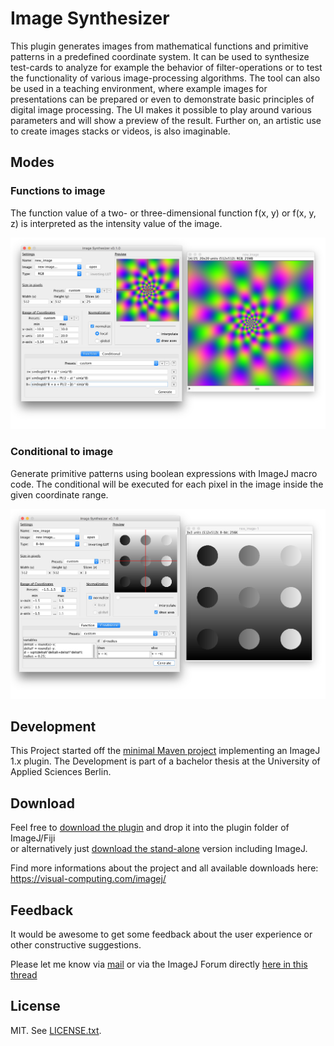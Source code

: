 # Image Synthesizer
This plugin generates images from mathematical functions and primitive patterns in a predefined coordinate system. It can be used to synthesize test-cards to analyze for example the behavior of filter-operations or to test the functionality of various image-processing algorithms. The tool can also be used in a teaching environment, where example images for presentations can be prepared or even to demonstrate basic principles of digital image processing. The UI makes it possible to play around various parameters and will show a preview of the result. Further on, an artistic use to create images stacks or videos, is also imaginable.

## Modes
### Functions to image
The function value of a two- or three-dimensional function f(x, y) or f(x, y, z) is interpreted as the intensity value of the image.

![GUI screenshot functions](/screenshot_functions.jpg)

### Conditional to image
Generate primitive patterns using boolean expressions with ImageJ macro code. The conditional will be executed for each pixel in the image inside the given coordinate range.

![GUI screenshot conditional](/screenshot_conditional.jpg)

## Development
This Project started off the [minimal Maven project](https://github.com/imagej/minimal-ij1-plugin) implementing an ImageJ 1.x plugin. The Development is part of a bachelor thesis at the University of Applied Sciences Berlin.

## Download
Feel free to [download the plugin](https://visual-computing.com/files/imagej/Image_Synthesizer.jar) and drop it into the plugin folder of ImageJ/Fiji  
or alternatively just [download the stand-alone](https://visual-computing.com/files/imagej/ImageSynthesizerStandalone.jar) version including ImageJ.

Find more informations about the project and all available downloads here: https://visual-computing.com/imagej/

## Feedback
It would be awesome to get some feedback about the user experience or other constructive suggestions.

Please let me know via [mail](mailto:maximilian.maske@student.htw-berlin.de)
or via the ImageJ Forum directly [here in this thread](http://forum.imagej.net/t/request-for-feedback-of-a-new-plugin-for-image-synthesis/9795)

## License
MIT. See [LICENSE.txt](/LICENSE.txt).
